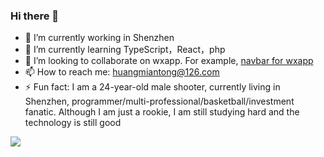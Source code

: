### Hi there 👋

- 🔭 I’m currently working in Shenzhen
- 🌱 I’m currently learning TypeScript，React，php
- 👯 I’m looking to collaborate on wxapp. For example, [navbar for wxapp](https://github.com/mtonhuang/navbar-for-wxapp)
- 📫 How to reach me: huangmiantong@126.com
- ⚡ Fun fact: I am a 24-year-old male shooter, currently living in Shenzhen, programmer/multi-professional/basketball/investment fanatic. Although I am just a rookie, I am still studying hard and the technology is still good

<img  src="https://github-readme-stats.vercel.app/api?username=mtonhuang&hide=contribs&show_icons=true&theme=radical&include_all_commits=true&count_private=true&show_owner=true" />
